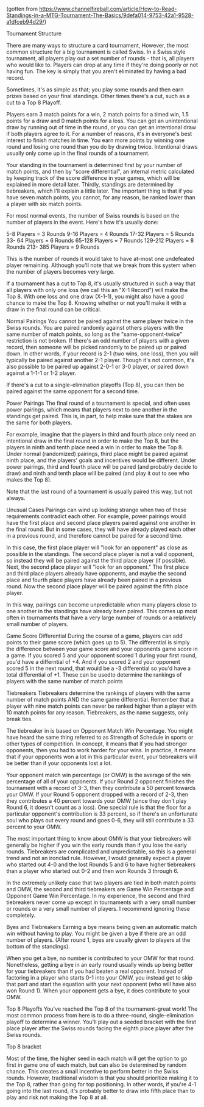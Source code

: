(gotten from https://www.channelfireball.com/article/How-to-Read-Standings-in-a-MTG-Tournament-The-Basics/9defa014-9753-42a1-9528-a1dfceb94d29/)

Tournament Structure

There are many ways to structure a card tournament, However, the most common structure for a big tournament is called Swiss. In a Swiss style tournament, all players play out a set number of rounds - that is, all players who would like to. Players can drop at any time if they're doing poorly or not having fun. The key is simply that you aren't eliminated by having a bad record.

Sometimes, it's as simple as that; you play some rounds and then earn prizes based on your final standings. Other times there's a cut, such as a cut to a Top 8 Playoff.

Players earn 3 match points for a win, 2 match points for a timed win, 1.5 points for a draw and 0 match points for a loss. You can get an unintentional draw by running out of time in the round, or you can get an intentional draw if both players agree to it. For a number of reasons, it's in everyone's best interest to finish matches in time. You earn more points by winning one round and losing one round than you do by drawing twice. Intentional draws usually only come up in the final rounds of a tournament.

Your standing in the tournament is determined first by your number of match points, and then by "score differential", an internal metric calculated by keeping track of the score difference in your games, which will be explained in more detail later. Thirdly, standings are determined by tiebreakers, which I'll explain a little later. The important thing is that if you have seven match points, you cannot, for any reason, be ranked lower than a player with six match points.

For most normal events, the number of Swiss rounds is based on the number of players in the event. Here's how it's usually done:

5-8 Players = 3 Rounds
9-16 Players = 4 Rounds
17-32 Players = 5 Rounds
33- 64 Players = 6 Rounds 
65-128 Players = 7 Rounds
129-212 Players = 8 Rounds
213- 385 Players = 9 Rounds

This is the number of rounds it would take to have at-most one undefeated player remaining. Although you'll note that we break from this system when the number of players becomes very large.

If a tournament has a cut to Top 8, it's usually structured in such a way that all players with only one loss (we call this an "X-1 Record") will make the Top 8. With one loss and one draw (X-1-1), you might also have a good chance to make the Top 8. Knowing whether or not you'll make it with a draw in the final round can be critical.

Normal Pairings
You cannot be paired against the same player twice in the Swiss rounds. You are paired randomly against others players with the same number of match points, so long as the "same-opponent-twice" restriction is not broken. If there's an odd number of players with a given record, then someone will be picked randomly to be paired up or paired down. In other words, if your record is 2-1 (two wins, one loss), then you will typically be paired against another 2-1 player. Though it's not common, it's also possible to be paired up against 2-0-1 or 3-0 player, or paired down against a 1-1-1 or 1-2 player.

If there's a cut to a single-elimination playoffs (Top 8), you can then be paired against the same opponent for a second time.

Power Pairings
The final round of a tournament is special, and often uses power pairings, which means that players next to one another in the standings get paired. This is, in part, to help make sure that the stakes are the same for both players.

For example, imagine that the players in third and fourth place only need an intentional draw in the final round in order to make the Top 8, but the players in ninth and tenth place need a win in order to make the Top 8. Under normal (randomized) pairings, third place might be paired against ninth place, and the players' goals and incentives would be different. Under power pairings, third and fourth place will be paired (and probably decide to draw) and ninth and tenth place will be paired (and play it out to see who makes the Top 8).

Note that the last round of a tournament is usually paired this way, but not always.

Unusual Cases
Pairings can wind up looking strange when two of these requirements contradict each other. For example, power pairings would have the first place and second place players paired against one another in the final round. But in some cases, they will have already played each other in a previous round, and therefore cannot be paired for a second time.

In this case, the first place player will "look for an opponent" as close as possible in the standings. The second place player is not a valid opponent, so instead they will be paired against the third place player (if possible). Next, the second place player will "look for an opponent." The first place and third place players already have opponents, and maybe the second place and fourth place players have already been paired in a previous round. Now the second place player will be paired against the fifth place player.

In this way, pairings can become unpredictable when many players close to one another in the standings have already been paired. This comes up most often in tournaments that have a very large number of rounds or a relatively small number of players.

Game Score Differential
During the course of a game, players can add points to their game score (which goes up to 5). The differential is simply the difference between your game score and your opponents game score in a game. If you scored 5 and your opponent scored 1 during your first round, you'd have a differntial of +4. And if you scored 2 and your opponent scored 5 in the next round, that would be a -3 differential so you'd have a total differential of +1. These can be usedto determine the rankings of players with the same number of match points

Tiebreakers
Tiebreakers determine the rankings of players with the same number of match points AND the same game differential. Remember that a player with nine match points can never be ranked higher than a player with 10 match points for any reason. Tiebreakers, as the name suggests, only break ties.

The tiebreaker in is based on Opponent Match Win Percentage. You might have heard the same thing referred to as Strength of Schedule in sports or other types of competition. In concept, it means that if you had stronger opponents, then you had to work harder for your wins. In practice, it means that if your opponents won a lot in this particular event, your tiebreakers will be better than if your opponents lost a lot.

Your opponent match win percentage (or OMW) is the average of the win percentage of all of your opponents. If your Round 2 opponent finishes the tournament with a record of 3-3, then they contribute a 50 percent towards your OMW.  If your Round 5 opponent dropped with a record of 2-3, then they contributes a 40 percent towards your OMW (since they don't play Round 6, it doesn't count as a loss). One special rule is that the floor for a particular opponent's contribution is 33 percent, so if there's an unfortunate soul who plays out every round and goes 0-6, they will still contribute a 33 percent to your OMW.

The most important thing to know about OMW is that your tiebreakers will generally be higher if you win the early rounds than if you lose the early rounds. Tiebreakers are complicated and unpredictable, so this is a general trend and not an ironclad rule. However, I would generally expect a player who started out 4-0 and the lost Rounds 5 and 6 to have higher tiebreakers than a player who started out 0-2 and then won Rounds 3 through 6.

In the extremely unlikely case that two players are tied in both match points and OMW, the second and third tiebreakers are Game Win Percentage and Opponent Game Win Percentage. In my experience, the second and third tiebreakers never come up except in tournaments with a very small number or rounds or a very small number of players. I recommend ignoring these completely.

Byes and Tiebreakers
Earning a bye means being given an automatic match win without having to play. You might be given a bye if there are an odd number of players. (After round 1, byes are usually given to players at the bottom of the standings).

When you get a bye, no number is contributed to your OMW for that round. Nonetheless, getting a bye in an early round usually winds up being better for your tiebreakers than if you had beaten a real opponent. Instead of factoring in a player who starts 0-1 into your OMW, you instead get to skip that part and start the equation with your next opponent (who will have also won Round 1). When your opponent gets a bye, it does contribute to your OMW.

Top 8 Playoffs
You've reached the Top 8 of the tournament–great work! The most common process from here is to do a three-round, single-elimination playoff to determine a winner. You'll play out a seeded bracket with the first place player after the Swiss rounds facing the eighth place player after the Swiss rounds.

Top 8 bracket

Most of the time, the higher seed in each match will get the option to go first in game one of each match, but can also be determined by random chance. This creates a small incentive to perform better in the Swiss rounds. However, traditional wisdom is that you should prioritize making it to the Top 8, rather than going for top positioning. In other words, if you're 4-1 going into the last round, it's probably better to draw into fifth place than to play and risk not making the Top 8 at all.
